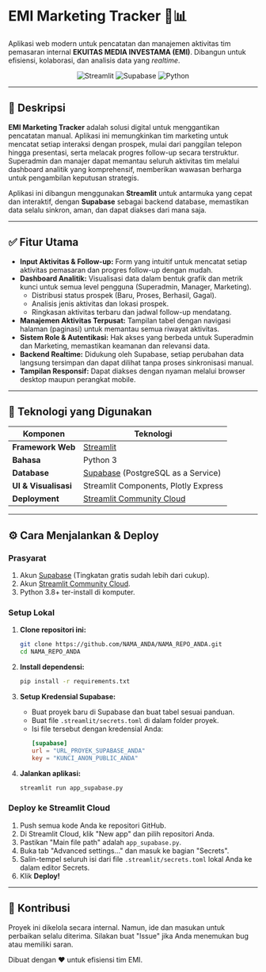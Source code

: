 # EMI Marketing Tracker 💼📊

Aplikasi web modern untuk pencatatan dan manajemen aktivitas tim pemasaran internal **EKUITAS MEDIA INVESTAMA (EMI)**. Dibangun untuk efisiensi, kolaborasi, dan analisis data yang *realtime*.

<div align="center">
  <img src="https://img.shields.io/badge/Streamlit-FF4B4B?style=for-the-badge&logo=streamlit&logoColor=white" alt="Streamlit"/>
  <img src="https://img.shields.io/badge/Supabase-3ECF8E?style=for-the-badge&logo=supabase&logoColor=white" alt="Supabase"/>
  <img src="https://img.shields.io/badge/Python-3776AB?style=for-the-badge&logo=python&logoColor=white" alt="Python"/>
</div>

---

## 🎯 Deskripsi

**EMI Marketing Tracker** adalah solusi digital untuk menggantikan pencatatan manual. Aplikasi ini memungkinkan tim marketing untuk mencatat setiap interaksi dengan prospek, mulai dari panggilan telepon hingga presentasi, serta melacak progres follow-up secara terstruktur. Superadmin dan manajer dapat memantau seluruh aktivitas tim melalui dashboard analitik yang komprehensif, memberikan wawasan berharga untuk pengambilan keputusan strategis.

Aplikasi ini dibangun menggunakan **Streamlit** untuk antarmuka yang cepat dan interaktif, dengan **Supabase** sebagai backend database, memastikan data selalu sinkron, aman, dan dapat diakses dari mana saja.

---

## ✅ Fitur Utama

-   **Input Aktivitas & Follow-up:** Form yang intuitif untuk mencatat setiap aktivitas pemasaran dan progres follow-up dengan mudah.
-   **Dashboard Analitik:** Visualisasi data dalam bentuk grafik dan metrik kunci untuk semua level pengguna (Superadmin, Manager, Marketing).
    -   Distribusi status prospek (Baru, Proses, Berhasil, Gagal).
    -   Analisis jenis aktivitas dan lokasi prospek.
    -   Ringkasan aktivitas terbaru dan jadwal follow-up mendatang.
-   **Manajemen Aktivitas Terpusat:** Tampilan tabel dengan navigasi halaman (paginasi) untuk memantau semua riwayat aktivitas.
-   **Sistem Role & Autentikasi:** Hak akses yang berbeda untuk Superadmin dan Marketing, memastikan keamanan dan relevansi data.
-   **Backend Realtime:** Didukung oleh Supabase, setiap perubahan data langsung tersimpan dan dapat dilihat tanpa proses sinkronisasi manual.
-   **Tampilan Responsif:** Dapat diakses dengan nyaman melalui browser desktop maupun perangkat mobile.

---

## 🔧 Teknologi yang Digunakan

| Komponen           | Teknologi                                                              |
| ------------------ | ---------------------------------------------------------------------- |
| **Framework Web**  | [Streamlit](https://streamlit.io)                                      |
| **Bahasa**         | Python 3                                                               |
| **Database**       | [Supabase](https://supabase.com) (PostgreSQL as a Service)             |
| **UI & Visualisasi** | Streamlit Components, Plotly Express                                   |
| **Deployment**     | [Streamlit Community Cloud](https://streamlit.io/cloud)                |

---

## ⚙️ Cara Menjalankan & Deploy

### Prasyarat

1.  Akun [Supabase](https://supabase.com) (Tingkatan gratis sudah lebih dari cukup).
2.  Akun [Streamlit Community Cloud](https://streamlit.io/cloud).
3.  Python 3.8+ ter-install di komputer.

### Setup Lokal

1.  **Clone repositori ini:**
    ```bash
    git clone https://github.com/NAMA_ANDA/NAMA_REPO_ANDA.git
    cd NAMA_REPO_ANDA
    ```

2.  **Install dependensi:**
    ```bash
    pip install -r requirements.txt
    ```

3.  **Setup Kredensial Supabase:**
    -   Buat proyek baru di Supabase dan buat tabel sesuai panduan.
    -   Buat file `.streamlit/secrets.toml` di dalam folder proyek.
    -   Isi file tersebut dengan kredensial Anda:
        ```toml
        [supabase]
        url = "URL_PROYEK_SUPABASE_ANDA"
        key = "KUNCI_ANON_PUBLIC_ANDA"
        ```

4.  **Jalankan aplikasi:**
    ```bash
    streamlit run app_supabase.py
    ```

### Deploy ke Streamlit Cloud

1.  Push semua kode Anda ke repositori GitHub.
2.  Di Streamlit Cloud, klik "New app" dan pilih repositori Anda.
3.  Pastikan "Main file path" adalah `app_supabase.py`.
4.  Buka tab "Advanced settings..." dan masuk ke bagian "Secrets".
5.  Salin-tempel seluruh isi dari file `.streamlit/secrets.toml` lokal Anda ke dalam editor Secrets.
6.  Klik **Deploy!**

---

## 👥 Kontribusi

Proyek ini dikelola secara internal. Namun, ide dan masukan untuk perbaikan selalu diterima. Silakan buat "Issue" jika Anda menemukan bug atau memiliki saran.

Dibuat dengan ❤️ untuk efisiensi tim EMI.